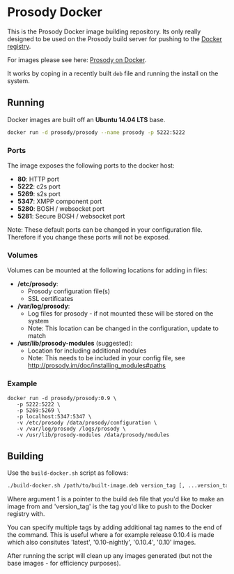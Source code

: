 # Prosody Docker

This is the Prosody Docker image building repository. Its only really designed to be used on the Prosody build server for pushing to the [Docker registry](https://registry.hub.docker.com).

For images please see here: [Prosody on Docker](https://registry.hub.docker.com/u/prosody/prosody/).

It works by coping in a recently built `deb` file and running the install on the system.

## Running 

Docker images are built off an __Ubuntu 14.04 LTS__ base.

```bash
docker run -d prosody/prosody --name prosody -p 5222:5222
```

### Ports

The image exposes the following ports to the docker host:

* __80__: HTTP port
* __5222__: c2s port
* __5269__: s2s port
* __5347__: XMPP component port
* __5280__: BOSH / websocket port
* __5281__: Secure BOSH / websocket port

Note: These default ports can be changed in your configuration file. Therefore if you change these ports will not be exposed.

### Volumes

Volumes can be mounted at the following locations for adding in files:

* __/etc/prosody__:
  * Prosody configuration file(s)
  * SSL certificates
* __/var/log/prosody__:
  * Log files for prosody - if not mounted these will be stored on the system
  * Note: This location can be changed in the configuration, update to match
* __/usr/lib/prosody-modules__ (suggested):
  * Location for including additional modules
  * Note: This needs to be included in your config file, see http://prosody.im/doc/installing_modules#paths

### Example

```
docker run -d prosody/prosody:0.9 \
   -p 5222:5222 \
   -p 5269:5269 \
   -p localhost:5347:5347 \
   -v /etc/prosody /data/prosody/configuration \
   -v /var/log/prosody /logs/prosody \
   -v /usr/lib/prosody-modules /data/prosody/modules
```

## Building

Use the `build-docker.sh` script as follows:

```bash
./build-docker.sh /path/to/built-image.deb version_tag [, ...version_tag2, ...]
```

Where argument 1 is a pointer to the build `deb` file that you'd like to make an image from and 'version_tag' is the tag you'd like to push to the Docker registry with. 

You can specify multiple tags by adding additional tag names to the end of the command. This is useful where a for example release 0.10.4 is made which also consitutes 'latest', '0.10-nightly', '0.10.4', '0.10' images.

After running the script will clean up any images generated (but not the base images - for efficiency purposes).
